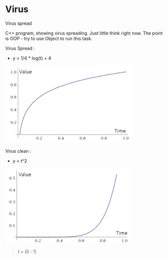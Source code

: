 # Virus
Virus spread

C++ program, showing virus spreading. Just little think right now.
The point is OOP - try to use Object to run this task. 


Virus Spread :
* y = 1/4 * log(t) + 4 

![](docImg/fnc.PNG)



Virus clean :
* y = t^2

![](docImg/fnc_clean.PNG)

> t = [0 : 1]